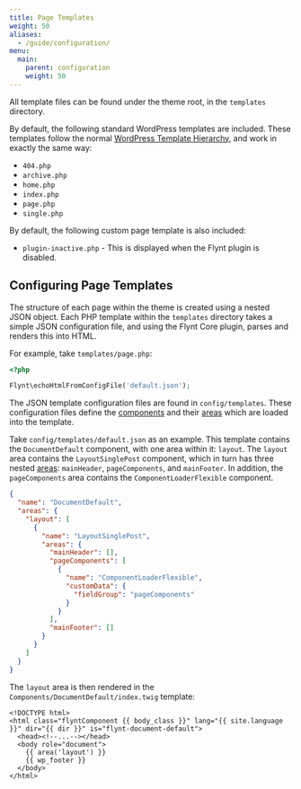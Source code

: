 ```yaml
---
title: Page Templates
weight: 50
aliases:
  - /guide/configuration/
menu:
  main:
    parent: configuration
    weight: 50
---
```


All template files can be found under the theme root, in the `templates` directory.

By default, the following standard WordPress templates are included. These templates follow the normal [WordPress Template Hierarchy](https://developer.wordpress.org/themes/basics/template-hierarchy/), and work in exactly the same way:

- `404.php`
- `archive.php`
- `home.php`
- `index.php`
- `page.php`
- `single.php`

By default, the following custom page template is also included:
- `plugin-inactive.php` - This is displayed when the Flynt plugin is disabled.

## Configuring Page Templates

The structure of each page within the theme is created using a nested JSON object. Each PHP template within the `templates` directory takes a simple JSON configuration file, and using the Flynt Core plugin, parses and renders this into HTML.

For example, take `templates/page.php`:

```php
<?php

Flynt\echoHtmlFromConfigFile('default.json');
```

The JSON template configuration files are found in `config/templates`. These configuration files define the [components](/guide/components/what-is-component) and their [areas](/guide/components/what-is-component/#what-is-an-area) which are loaded into the template.

Take `config/templates/default.json` as an example. This template contains the `DocumentDefault` component, with one area within it: `layout`. The `layout` area contains the `LayoutSinglePost` component, which in turn has three nested [areas](/guide/components/what-is-component/#what-is-an-area): `mainHeader`, `pageComponents`, and `mainFooter`. In addition, the `pageComponents` area contains the `ComponentLoaderFlexible` component.

```json
{
  "name": "DocumentDefault",
  "areas": {
    "layout": [
      {
        "name": "LayoutSinglePost",
        "areas": {
          "mainHeader": [],
          "pageComponents": [
            {
              "name": "ComponentLoaderFlexible",
              "customData": {
                "fieldGroup": "pageComponents"
              }
            }
          ],
          "mainFooter": []
        }
      }
    ]
  }
}
```

The `layout` area is then rendered in the `Components/DocumentDefault/index.twig` template:

```twig
<!DOCTYPE html>
<html class="flyntComponent {{ body_class }}" lang="{{ site.language }}" dir="{{ dir }}" is="flynt-document-default">
  <head><!--...--></head>
  <body role="document">
    {{ area('layout') }}
    {{ wp_footer }}
  </body>
</html>
```
